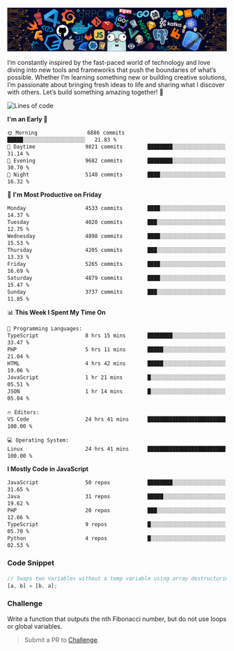 ![](https://github.com/0x3EF8/0x3EF8/raw/main/images/header_.png)

I’m constantly inspired by the fast-paced world of technology and love diving into new tools and frameworks that push the boundaries of what’s possible. Whether I’m learning something new or building creative solutions, I’m passionate about bringing fresh ideas to life and sharing what I discover with others. Let’s build something amazing together! 🚀

<!--START_SECTION:header-->
![Lines of code](https://img.shields.io/badge/From%20Hello%20World%20I%27ve%20Written-22.9%20million%20lines%20of%20code-blue)

**I'm an Early 🐤** 

```text
🌞 Morning                6886 commits        █████░░░░░░░░░░░░░░░░░░░░   21.83 % 
🌆 Daytime                9821 commits        ████████░░░░░░░░░░░░░░░░░   31.14 % 
🌃 Evening                9682 commits        ████████░░░░░░░░░░░░░░░░░   30.70 % 
🌙 Night                  5148 commits        ████░░░░░░░░░░░░░░░░░░░░░   16.32 % 
```
📅 **I'm Most Productive on Friday** 

```text
Monday                   4533 commits        ████░░░░░░░░░░░░░░░░░░░░░   14.37 % 
Tuesday                  4020 commits        ███░░░░░░░░░░░░░░░░░░░░░░   12.75 % 
Wednesday                4898 commits        ████░░░░░░░░░░░░░░░░░░░░░   15.53 % 
Thursday                 4205 commits        ███░░░░░░░░░░░░░░░░░░░░░░   13.33 % 
Friday                   5265 commits        ████░░░░░░░░░░░░░░░░░░░░░   16.69 % 
Saturday                 4879 commits        ████░░░░░░░░░░░░░░░░░░░░░   15.47 % 
Sunday                   3737 commits        ███░░░░░░░░░░░░░░░░░░░░░░   11.85 % 
```


📊 **This Week I Spent My Time On** 

```text
💬 Programming Languages: 
TypeScript               8 hrs 15 mins       ████████░░░░░░░░░░░░░░░░░   33.47 % 
PHP                      5 hrs 11 mins       █████░░░░░░░░░░░░░░░░░░░░   21.04 % 
HTML                     4 hrs 42 mins       █████░░░░░░░░░░░░░░░░░░░░   19.06 % 
JavaScript               1 hr 21 mins        █░░░░░░░░░░░░░░░░░░░░░░░░   05.51 % 
JSON                     1 hr 14 mins        █░░░░░░░░░░░░░░░░░░░░░░░░   05.04 % 

🔥 Editors: 
VS Code                  24 hrs 41 mins      █████████████████████████   100.00 % 

💻 Operating System: 
Linux                    24 hrs 41 mins      █████████████████████████   100.00 % 
```

**I Mostly Code in JavaScript** 

```text
JavaScript               50 repos            ████████░░░░░░░░░░░░░░░░░   31.65 % 
Java                     31 repos            █████░░░░░░░░░░░░░░░░░░░░   19.62 % 
PHP                      20 repos            ███░░░░░░░░░░░░░░░░░░░░░░   12.66 % 
TypeScript               9 repos             █░░░░░░░░░░░░░░░░░░░░░░░░   05.70 % 
Python                   4 repos             █░░░░░░░░░░░░░░░░░░░░░░░░   02.53 % 
```




<!--END_SECTION:header-->

<!--START_SECTION:footer-->
### Code Snippet
```js
// Swaps two variables without a temp variable using array destructuring
[a, b] = [b, a];
```
### Challenge
Write a function that outputs the nth Fibonacci number, but do not use loops or global variables.
<!--END_SECTION:footer-->
> Submit a PR to [Challenge](https://github.com/mrepol742/challenge/fork).
